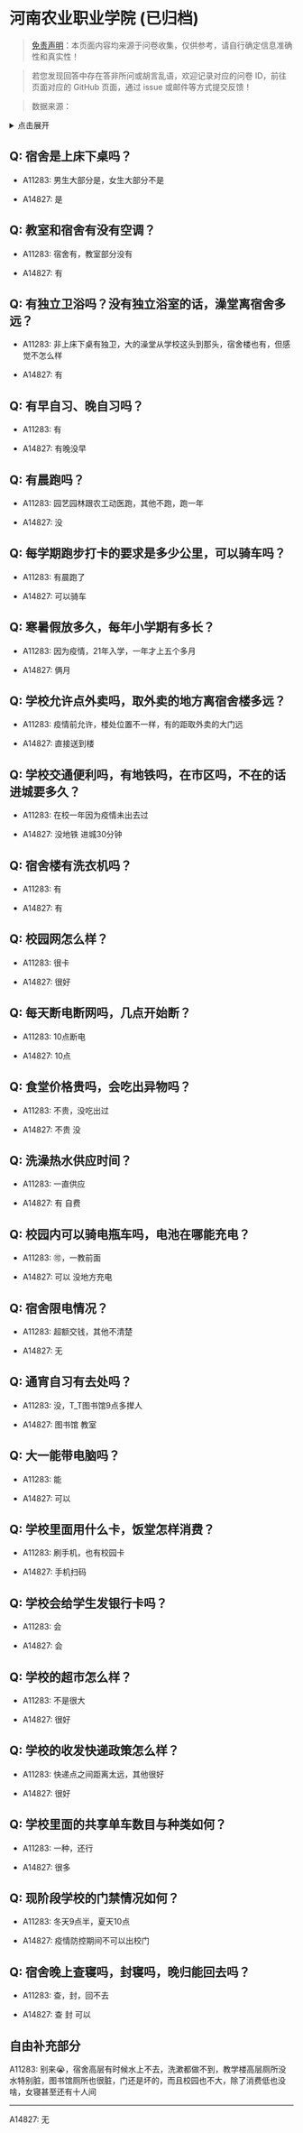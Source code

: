 # 河南农业职业学院 (已归档)

> [免责声明](https://colleges.chat/#_3)：本页面内容均来源于问卷收集，仅供参考，请自行确定信息准确性和真实性！

> 若您发现回答中存在答非所问或胡言乱语，欢迎记录对应的问卷 ID，前往页面对应的 GitHub 页面，通过 issue 或邮件等方式提交反馈！

> 数据来源：

<details><summary>点击展开</summary>
<ul>
<li>A11283: 匿名 (2022 年 06 月)</li>
<li>A14827: 匿名 (2022 年 07 月)</li>
</ul>
</details>

## Q: 宿舍是上床下桌吗？

- A11283: 男生大部分是，女生大部分不是

- A14827: 是

## Q: 教室和宿舍有没有空调？

- A11283: 宿舍有，教室部分没有

- A14827: 有

## Q: 有独立卫浴吗？没有独立浴室的话，澡堂离宿舍多远？

- A11283: 非上床下桌有独卫，大的澡堂从学校这头到那头，宿舍楼也有，但感觉不怎么样

- A14827: 有

## Q: 有早自习、晚自习吗？

- A11283: 有

- A14827: 有晚没早

## Q: 有晨跑吗？

- A11283: 园艺园林跟农工动医跑，其他不跑，跑一年

- A14827: 没

## Q: 每学期跑步打卡的要求是多少公里，可以骑车吗？

- A11283: 有晨跑了

- A14827: 可以骑车

## Q: 寒暑假放多久，每年小学期有多长？

- A11283: 因为疫情，21年入学，一年才上五个多月

- A14827: 俩月

## Q: 学校允许点外卖吗，取外卖的地方离宿舍楼多远？

- A11283: 疫情前允许，楼处位置不一样，有的距取外卖的大门远

- A14827: 直接送到楼

## Q: 学校交通便利吗，有地铁吗，在市区吗，不在的话进城要多久？

- A11283: 在校一年因为疫情未出去过

- A14827: 没地铁 进城30分钟

## Q: 宿舍楼有洗衣机吗？

- A11283: 有

- A14827: 有

## Q: 校园网怎么样？

- A11283: 很卡

- A14827: 很好

## Q: 每天断电断网吗，几点开始断？

- A11283: 10点断电

- A14827: 10点

## Q: 食堂价格贵吗，会吃出异物吗？

- A11283: 不贵，没吃出过

- A14827: 不贵 没

## Q: 洗澡热水供应时间？

- A11283: 一直供应

- A14827: 有 自费

## Q: 校园内可以骑电瓶车吗，电池在哪能充电？

- A11283: 🉑，一教前面

- A14827: 可以 没地方充电

## Q: 宿舍限电情况？

- A11283: 超额交钱，其他不清楚

- A14827: 无

## Q: 通宵自习有去处吗？

- A11283: 没，T\_T图书馆9点多撵人

- A14827: 图书馆 教室

## Q: 大一能带电脑吗？

- A11283: 能

- A14827: 可以

## Q: 学校里面用什么卡，饭堂怎样消费？

- A11283: 刷手机，也有校园卡

- A14827: 手机扫码

## Q: 学校会给学生发银行卡吗？

- A11283: 会

- A14827: 会

## Q: 学校的超市怎么样？

- A11283: 不是很大

- A14827: 很好

## Q: 学校的收发快递政策怎么样？

- A11283: 快递点之间距离太远，其他很好

- A14827: 很好

## Q: 学校里面的共享单车数目与种类如何？

- A11283: 一种，还行

- A14827: 很多

## Q: 现阶段学校的门禁情况如何？

- A11283: 冬天9点半，夏天10点

- A14827: 疫情防控期间不可以出校门

## Q: 宿舍晚上查寝吗，封寝吗，晚归能回去吗？

- A11283: 查，封，回不去

- A14827: 查 封 可以

## 自由补充部分

A11283: 别来😭，宿舍高层有时候水上不去，洗漱都做不到，教学楼高层厕所没水特别脏，图书馆厕所也很脏，门还是坏的，而且校园也不大，除了消费低也没啥，女寝甚至还有十人间

***

A14827: 无
